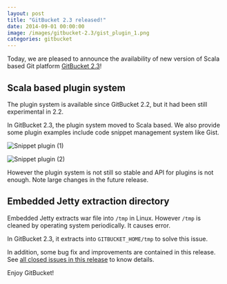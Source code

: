 ```yaml
---
layout: post
title: "GitBucket 2.3 released!"
date: 2014-09-01 00:00:00
image: /images/gitbucket-2.3/gist_plugin_1.png
categories: gitbucket
---
```

Today, we are pleased to announce the availability of new version of Scala based Git platform [GitBucket 2.3](https://github.com/gitbucket/gitbucket/releases/tag/2.3)!

## Scala based plugin system

The plugin system is available since GitBucket 2.2, but it had been still experimental in 2.2.

In GitBucket 2.3, the plugin system moved to Scala based. We also provide some plugin examples include code snippet management system like Gist.

![Snippet plugin (1)]({{site.baseurl}}/images/gitbucket-2.3/gist_plugin_1.png)

![Snippet plugin (2)]({{site.baseurl}}/images/gitbucket-2.3/gist_plugin_2.png)

However the plugin system is not still so stable and API for plugins is not enough. Note large changes in the future release.

## Embedded Jetty extraction directory

Embedded Jetty extracts war file into `/tmp` in Linux. However `/tmp` is cleaned by operating system periodically. It causes error.

In GitBucket 2.3, it extracts into `GITBUCKET_HOME/tmp` to solve this issue.

In addition, some bug fix and improvements are contained in this release. See [all closed issues in this release](https://github.com/gitbucket/gitbucket/issues?q=milestone%3A2.3+is%3Aclosed) to know details.

Enjoy GitBucket!
